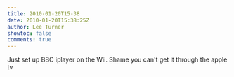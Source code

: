 ```yaml
---
title: 2010-01-20T15-38
date: 2010-01-20T15:38:25Z
author: Lee Turner
showtoc: false
comments: true
---
```


Just set up BBC iplayer on the Wii.  Shame you can't get it through the apple tv

